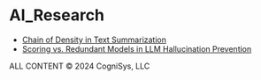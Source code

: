 # AI_Research

- [Chain of Density in Text Summarization](https://github.com/CogniSysAI/AI_Research/blob/main/ChainofDensityinTextSummarization.md)
- [Scoring vs. Redundant Models in LLM Hallucination Prevention](https://github.com/CogniSysAI/AI_Research/blob/main/ScoringVsRedundantModelsInLLMHallucinationPrevention.md)

ALL CONTENT &copy; 2024 CogniSys, LLC 
